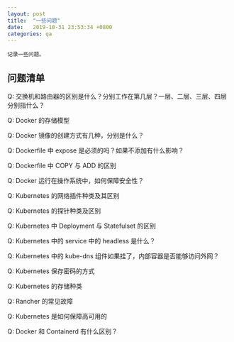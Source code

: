 ```yaml
---
layout: post
title:  "一些问题"
date:   2019-10-31 23:53:34 +0800
categories: qa
---
```


    记录一些问题。

## 问题清单

Q: 交换机和路由器的区别是什么？分别工作在第几层？一层、二层、三层、四层分别指什么？

Q: Docker 的存储模型

Q: Docker 镜像的创建方式有几种，分别是什么？

Q: Dockerfile 中 expose 是必须的吗？如果不添加有什么影响？

Q: Dockerfile 中 COPY 与 ADD 的区别

Q: Docker 运行在操作系统中，如何保障安全性？

Q: Kubernetes 的网络插件种类及其区别

Q: Kubernetes 的探针种类及区别

Q: Kubernetes 中 Deployment 与 Statefulset 的区别

Q: Kubernetes 中的 service 中的 headless 是什么？

Q: Kubernetes 中的 kube-dns 组件如果挂了，内部容器是否能够访问外网？

Q: Kubernetes 保存密码的方式

Q: Kubernetes 的存储种类

Q: Rancher 的常见故障

Q: Kubernetes 是如何保障高可用的

Q: Docker 和 Containerd 有什么区别？